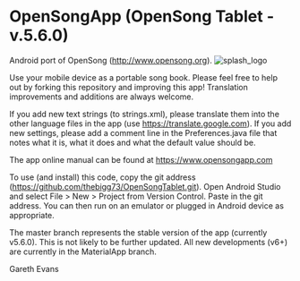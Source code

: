 # OpenSongApp (OpenSong Tablet - v.5.6.0)

Android port of OpenSong (http://www.opensong.org).
![splash_logo](https://user-images.githubusercontent.com/7831274/206910467-a71b9950-06d0-4849-8455-dec5c12cc44d.png)

Use your mobile device as a portable song book.  Please feel free to help out by forking this repository and improving this app!  Translation improvements and additions are always welcome.

If you add new text strings (to strings.xml), please translate them into the other language files in the app (use https://translate.google.com).
If you add new settings, please add a comment line in the Preferences.java file that notes what it is, what it does and what the default value should be.

The app online manual can be found at https://www.opensongapp.com

To use (and install) this code, copy the git address (https://github.com/thebigg73/OpenSongTablet.git).  Open Android Studio and select File > New > Project from Version Control.  Paste in the git address.
You can then run on an emulator or plugged in Android device as appropriate.

The master branch represents the stable version of the app (currently v5.6.0).  This is not likely to be further updated.
All new developments (v6+) are currently in the MaterialApp branch.

Gareth Evans

